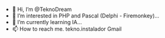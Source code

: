 - 👋 Hi, I’m @TeknoDream
- 👀 I’m interested in PHP and Pascal (Delphi - Firemonkey)...
- 🌱 I’m currently learning IA...
- 📫 How to reach me. tekno.instalador Gmail

<!---
TeknoDream/TeknoDream is a ✨ special ✨ repository because its `README.md` (this file) appears on your GitHub profile.
You can click the Preview link to take a look at your changes.
--->
